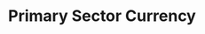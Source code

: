 ---
layout: project_print

title: Primary Sector Currency
videourl: https://player.vimeo.com/video/775135315
description: Three banknotes honoring the primary sector of the economy.
course: Computer Illustration
semester: Spring 2021
focus: Currency redesign

overview: |
    <p class="lead">This was the final project for my Illustrator class. Each bill consists of many layers, images, and text elements.</p>

images:
    - ../assets/images/portfolio/primary_sector_currency/001.jpg
    - ../assets/images/portfolio/primary_sector_currency/002.jpg
    - ../assets/images/portfolio/primary_sector_currency/003.jpg
    - ../assets/images/portfolio/primary_sector_currency/004.jpg
    - ../assets/images/portfolio/primary_sector_currency/005.jpg
    - ../assets/images/portfolio/primary_sector_currency/006.jpg

challenge: |
    <p>For my overall theme, I wanted to highlight the industries that form the basis of our economy and way of life. I went with three industries in the primary sector: agriculture, mining, and utilites. Without these, no other industry would be possible, and we would not have food, raw materials, or energy.
        I chose not have any people on my bills, but these are still representative of all the people's whose labor makes modern life possible.</p>

solution: |
    <p>I wanted the front of the bill to feature a hero photo and a background. In order to make some space between them, I put the hero photo in grayscale. I know some people might have done the opposite,
        but I wanted to keep the large color banner on the background. Making the hero photo was a convoluted process. I embedded the photo, and made two copies.
        For the top copy, I did an image trace in B&W, and for the bottom copy I did an image trace in grayscale. I then converted the B&W trace to a clipping mask, using ignore white.
        I then framed the hero photo using a semi-transparent black oval and an opaque black frame (using pathfinder). For the background photo, I used the cutout filter to reduce it to a few colors.</p>
    <p>I wanted to retain many of the features found on normal currency, so I copied these from a pre-Great Depression 20 dollar bill. I also decided to go with some of the typefaces used during the WPA projects.
        I could not find these exact typefaces (they were silkscreens and letterpress), so I found similar fonts: Great Lakes, Stadium, Verlag. I considered using color for the text, but decided that black typeface looked better than any alternative.
        I tried to go for a gold effect in some places, to imitate gold embossed type on some currency.</p>
    <p>For the back of the bill, I decided against using a picture, as I think some patterns and type look good on their own. I found a curved pattern, a paper texture, and some agriculture and mining icons.
        I pasted a different pattern on each bill back and edited the color gradient (green for ag, black for mining, and blue for utilites). I made it semi-transparent as well.
        I placed a few icons on the bill (corn for ag, pick for mining, and windmill for utility) and turned the transparency way up, for a watermark effect.
        At the very base of the bill back, I placed a paper texture image and made a clipping mask to the bill dimensions. This shows through the semi-transparent background.
        For the gilded text, I expanded the text, made the resulting paths into a compound path, and used it to clipping mask a gold foil image.</p>
    <p>I don't like the repeating texture of the gold foil on the lettering. I wish it were more organic. I don't like the windfarm background, as I feel it is too simplfied. </p>

---